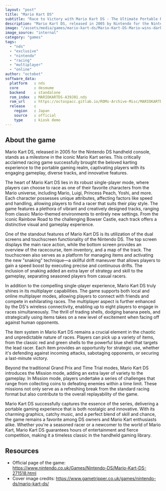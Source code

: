 ```yaml
---
layout: "post"
title: "Mario Kart DS"
subtitle: "Race to Victory with Mario Kart DS - The Ultimate Portable Racing Experience!"
description: "Mario Kart DS, released in 2005 by Nintendo for the Nintendo DS handheld console, revolutionized portable gaming with its thrilling combination of iconic Mario characters, heart-pounding races, and innovative dual-screen gameplay. Boasting a diverse roster of racers, an array of challenging tracks, and the introduction of online multiplayer, Mario Kart DS became an instant classic, setting the gold standard for handheld racing games."
image: "/assets/media/games/mario-kart-ds/Mario-Kart-DS-Mario-wins-darker-banner-with-thanks-to-Moby-Games.png"
image_source: "internal"
category: "games"
tags:
  - "nds"
  - "exclusive"
  - "nintendo"
  - "racing"
  - "multiplayer"
  - "online"
author: "octobot"
software_data:
  platform   : nds
  core       : desmume
  backend    : standalone
  rom_index  : MARIOKARTDS-A39J01.nds
  rom_url    : https://octospacc.gitlab.io/ROMs-Archive-Misc/MARIOKARTDS-A39J01.nds
  release    :
    region   : Japan
    source   : official
    type     : kiosk demo
---
```


## About the game

Mario Kart DS, released in 2005 for the Nintendo DS handheld console, stands as a milestone in the iconic Mario Kart series. This critically acclaimed racing game successfully brought the beloved karting experience to the portable gaming realm, captivating players with its engaging gameplay, diverse tracks, and innovative features.

The heart of Mario Kart DS lies in its robust single-player mode, where players can choose to race as one of their favorite characters from the Mario universe, including Mario, Luigi, Princess Peach, Yoshi, and more. Each character possesses unique attributes, affecting factors like speed and handling, allowing players to find a racer that suits their play style. The game features a plethora of vibrant and creatively designed tracks, ranging from classic Mario-themed environments to entirely new settings. From the iconic Rainbow Road to the challenging Bowser Castle, each track offers a distinctive visual and gameplay experience.

One of the standout features of Mario Kart DS is its utilization of the dual screens and touchscreen functionality of the Nintendo DS. The top screen displays the main race action, while the bottom screen provides an overview of the racecourse, item inventory, and a map of the track. The touchscreen also serves as a platform for managing items and activating the new "snaking" technique—a skillful drift maneuver that allows players to gain a speed boost by executing precise and continuous drifts. The inclusion of snaking added an extra layer of strategy and skill to the gameplay, separating seasoned players from casual racers.

In addition to the compelling single-player experience, Mario Kart DS truly shines in its multiplayer capabilities. The game supports both local and online multiplayer modes, allowing players to connect with friends and compete in exhilarating races. The multiplayer aspect is further enhanced by the DS's wireless connectivity, enabling up to eight players to engage in races simultaneously. The thrill of trading shells, dodging banana peels, and strategically using items takes on a new level of excitement when facing off against human opponents.

The item system in Mario Kart DS remains a crucial element in the chaotic and unpredictable nature of races. Players can pick up a variety of items, from the classic red and green shells to the powerful blue shell that targets the lead racer. Each item provides an opportunity for strategic use, whether it's defending against incoming attacks, sabotaging opponents, or securing a last-minute victory.

Beyond the traditional Grand Prix and Time Trial modes, Mario Kart DS introduces the Mission mode, adding an extra layer of variety to the gameplay. In Mission mode, players undertake a series of challenges that range from collecting coins to defeating enemies within a time limit. These missions not only serve as a refreshing break from the standard racing format but also contribute to the overall replayability of the game.

Mario Kart DS successfully captures the essence of the series, delivering a portable gaming experience that is both nostalgic and innovative. With its charming graphics, catchy music, and a perfect blend of skill and chance, the game remains a favorite among DS owners and Mario Kart enthusiasts alike. Whether you're a seasoned racer or a newcomer to the world of Mario Kart, Mario Kart DS guarantees hours of entertainment and fierce competition, making it a timeless classic in the handheld gaming library.

## Resources

* Official page of the game: <https://www.nintendo.co.uk/Games/Nintendo-DS/Mario-Kart-DS-271518.html>
* Cover image credits: <https://www.gametripper.co.uk/games/nintendo-ds/mario-kart-ds/>
